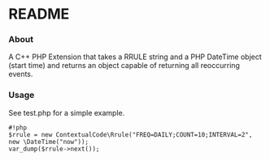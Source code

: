 # README #

### About ###

A C++ PHP Extension that takes a RRULE string and a PHP DateTime object (start time) and returns an object capable of returning all reoccurring events.

### Usage ###

See test.php for a simple example.

```
#!php
$rrule = new ContextualCode\Rrule("FREQ=DAILY;COUNT=10;INTERVAL=2", new \DateTime("now"));
var_dump($rrule->next());

```